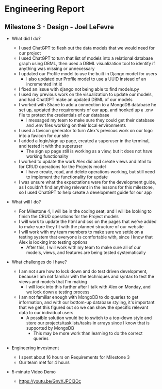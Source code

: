 # Engineering Report

## Milestone 3 - Design - Joel LeFevre

* What did I do?
    * I used ChatGPT to flesh out the data models that we would need for our project
    * I used ChatGPT to turn that list of models into a relational database graph using DBML, then used a DBML visualization tool to identify if anything was missing or unnecessary
    * I updated our Profile model to use the built in Django model for users
        * I also updated our Profile model to use a UUID instead of an incremented int id
    * I fixed an issue with django not being able to find models.py
    * I used my previous work on the visualization to update our models, and had ChatGPT make an updated DBML of our models
    * I worked with Shane to add a connection to a MongoDB database he set up, updated the requirements of our app, and hooked up a .env file to protect the credentials of our database
        * I messaged my team to make sure they could get their database and .env files working on their local environments 
    * I used a favicon generator to turn Alex's previous work on our logo into a favicon for our site
    * I added a login/sign up page, created a superuser in the terminal, and tested it with the superuser
        * The sign up page still is working as a view, but it does not have working functionality
    * I worked to update the work Alex did and create views and html to for CRUD operations for the Projects model
        * I have create, read, and delete operations working, but still need to implement the functionality for update
    * I was unsure what the expectations were for the development guide, as I couldn't find anything relevant in the lessons for this milestone, so I used ChatGPT to help create a development guide for our app

* What will I do? 
    * For Milestone 4, I will be in the coding seat, and I will be looking to finish the CRUD operations for the Project models
    * I will work to update the html and css on the pages that we've added to make sure they fit with the planned structure of our website
    * I will work with my team members to make sure we settle on a testing system that everyone is comfortable with, since I know that Alex is looking into testing options
        * After this, I will work with my team to make sure all of our models, views, and features are being tested systematically 

* What challenges do I have?
    * I am not sure how to lock down and do test driven development, because I am not familiar with the techniques and syntax to test the views and models that I'm making
        * I will look into this further after I talk with Alex on Monday, and we lock down a testing process
    * I am not familiar enough with MongoDB to do queries to get information, and with our bottom-up database styling, it's important that we get this figured out so we can show the specific relevant data to our individual users
        * A possible solution would be to switch to a top-down style and store our projects/tasklists/tasks in arrays since I know that is supported by MongoDB
            * This may be more work than learning to do the correct queries

* Engineering investment
    * I spent about 16 hours on Requirements for Milestone 3
    * Our team met for 4 hours

* 5-minute Video Demo
    * https://youtu.be/GnvXJPCl3Oc